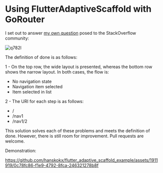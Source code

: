# Using FlutterAdaptiveScaffold with GoRouter

I set out to answer [my own question](https://stackoverflow.com/questions/76584957/using-adaptivescaffold-from-flutter-adaptive-scaffold-with-go-router-to-show-a-l) posed to the StackOverflow community:

![q782l](https://github.com/hanskokx/flutter_adaptive_scaffold_example/assets/1911919/9cdcb3a3-0df6-43fd-b5bd-08c6a814a682)

The definition of done is as follows:

1 - On the top row, the wide layout is presented, whereas the bottom row shows the narrow layout. In both cases, the flow is:

- No navigation state
- Navigation item selected
- Item selected in list

2 - The URI for each step is as follows:

- /
- /nav1
- /nav1/2

This solution solves each of these problems and meets the definition of done. However, there is still room for improvement. Pull requests are welcome.

Demonstration:

https://github.com/hanskokx/flutter_adaptive_scaffold_example/assets/1911919/0c78fc86-f1e9-4792-8fca-246321278b8f

